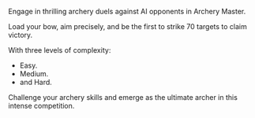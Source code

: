 Engage in thrilling archery duels against AI opponents in Archery Master. 

Load your bow, aim precisely, and be the first to strike 70 targets to claim victory. 

With three levels of complexity:

* Easy.
* Medium.
* and Hard.

Challenge your archery skills and emerge as the ultimate archer in this intense competition.